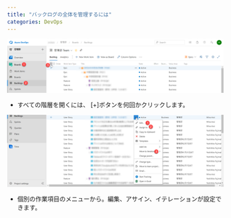 ```yaml
---
title: "バックログの全体を管理するには"
categories: DevOps
---
```


![](../assets/images/2020-02-11-08-51-58.png)

- すべての階層を開くには、 [+]ボタンを何回かクリックします。

![](../assets/images/2020-02-11-08-52-13.png)

- 個別の作業項目のメニューから。編集、アサイン、イテレーションが設定できます。
